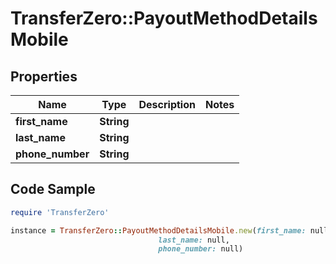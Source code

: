 # TransferZero::PayoutMethodDetailsMobile

## Properties

Name | Type | Description | Notes
------------ | ------------- | ------------- | -------------
**first_name** | **String** |  | 
**last_name** | **String** |  | 
**phone_number** | **String** |  | 

## Code Sample

```ruby
require 'TransferZero'

instance = TransferZero::PayoutMethodDetailsMobile.new(first_name: null,
                                 last_name: null,
                                 phone_number: null)
```


